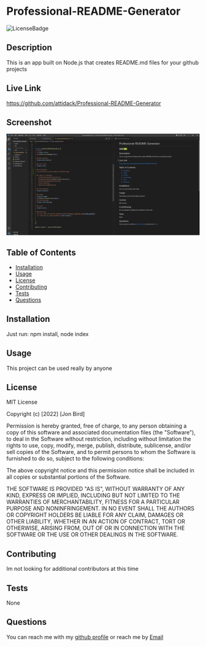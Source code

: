 
  # Professional-README-Generator
  
  ![LicenseBadge](https://img.shields.io/github/license/attidack/Professional-README-Generator)
  

  ## Description
  This is an app built on Node.js that creates README.md files for your github projects

  ## Live Link
  https://github.com/attidack/Professional-README-Generator

   ## Screenshot
  ![Screenshot](/assets/imgs/screenshot.png)

  ## Table of Contents
  - [Installation](#Installation)
  - [Usage](#Usage)
  - [License](#license)
  - [Contributing](#Contributing)
  - [Tests](#Tests)
  - [Questions](#Questions)

  ## Installation
  Just run: npm install, node index

  ## Usage
  This project can be used really by anyone
  
  ## License
   MIT License
   
   Copyright (c) [2022] [Jon Bird]

Permission is hereby granted, free of charge, to any person obtaining a copy
of this software and associated documentation files (the "Software"), to deal
in the Software without restriction, including without limitation the rights
to use, copy, modify, merge, publish, distribute, sublicense, and/or sell
copies of the Software, and to permit persons to whom the Software is
furnished to do so, subject to the following conditions:

The above copyright notice and this permission notice shall be included in all
copies or substantial portions of the Software.

THE SOFTWARE IS PROVIDED "AS IS", WITHOUT WARRANTY OF ANY KIND, EXPRESS OR
IMPLIED, INCLUDING BUT NOT LIMITED TO THE WARRANTIES OF MERCHANTABILITY,
FITNESS FOR A PARTICULAR PURPOSE AND NONINFRINGEMENT. IN NO EVENT SHALL THE
AUTHORS OR COPYRIGHT HOLDERS BE LIABLE FOR ANY CLAIM, DAMAGES OR OTHER
LIABILITY, WHETHER IN AN ACTION OF CONTRACT, TORT OR OTHERWISE, ARISING FROM,
OUT OF OR IN CONNECTION WITH THE SOFTWARE OR THE USE OR OTHER DEALINGS IN THE
SOFTWARE.
   
  ## Contributing
  Im not looking for additional contributors at this time

  ## Tests
  None

  ## Questions
  You can reach me with my [github profile](https://github.com/attidack)
   or reach me by [Email](mailto:attidack@gmail.com)


